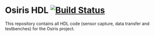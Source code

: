 # Osiris HDL [![Build Status](https://magnum.travis-ci.com/mikeanthonywild/osiris-hdl.svg?token=NDTyY9L4Xy88HazazqPp&branch=develop)](https://magnum.travis-ci.com/mikeanthonywild/osiris-hdl)

This repository contains all HDL code (sensor capture, data transfer and testbenches) for the Osiris project.

